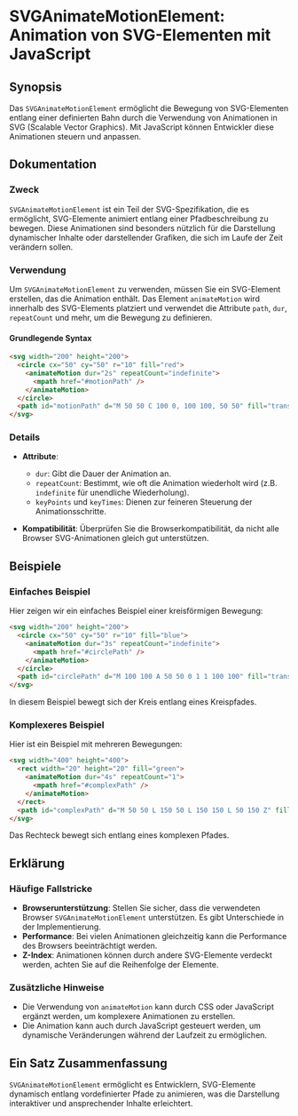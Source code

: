 <!--
Meta Description: # SVGAnimateMotionElement: Animation von SVG-Elementen mit JavaScript ## Synopsis Das `SVGAnimateMotionElement` ermöglicht die Bewegung von SVG-Elemen...
Meta Keywords: die, svg, der, animatemotion, animationen
-->

# SVGAnimateMotionElement: Animation von SVG-Elementen mit JavaScript

## Synopsis
Das `SVGAnimateMotionElement` ermöglicht die Bewegung von SVG-Elementen entlang einer definierten Bahn durch die Verwendung von Animationen in SVG (Scalable Vector Graphics). Mit JavaScript können Entwickler diese Animationen steuern und anpassen.

## Dokumentation
### Zweck
`SVGAnimateMotionElement` ist ein Teil der SVG-Spezifikation, die es ermöglicht, SVG-Elemente animiert entlang einer Pfadbeschreibung zu bewegen. Diese Animationen sind besonders nützlich für die Darstellung dynamischer Inhalte oder darstellender Grafiken, die sich im Laufe der Zeit verändern sollen.

### Verwendung
Um `SVGAnimateMotionElement` zu verwenden, müssen Sie ein SVG-Element erstellen, das die Animation enthält. Das Element `animateMotion` wird innerhalb des SVG-Elements platziert und verwendet die Attribute `path`, `dur`, `repeatCount` und mehr, um die Bewegung zu definieren.

#### Grundlegende Syntax
```html
<svg width="200" height="200">
  <circle cx="50" cy="50" r="10" fill="red">
    <animateMotion dur="2s" repeatCount="indefinite">
      <mpath href="#motionPath" />
    </animateMotion>
  </circle>
  <path id="motionPath" d="M 50 50 C 100 0, 100 100, 50 50" fill="transparent" />
</svg>
```

### Details
- **Attribute**:
  - `dur`: Gibt die Dauer der Animation an.
  - `repeatCount`: Bestimmt, wie oft die Animation wiederholt wird (z.B. `indefinite` für unendliche Wiederholung).
  - `keyPoints` und `keyTimes`: Dienen zur feineren Steuerung der Animationsschritte.

- **Kompatibilität**: Überprüfen Sie die Browserkompatibilität, da nicht alle Browser SVG-Animationen gleich gut unterstützen.

## Beispiele
### Einfaches Beispiel
Hier zeigen wir ein einfaches Beispiel einer kreisförmigen Bewegung:
```html
<svg width="200" height="200">
  <circle cx="50" cy="50" r="10" fill="blue">
    <animateMotion dur="3s" repeatCount="indefinite">
      <mpath href="#circlePath" />
    </animateMotion>
  </circle>
  <path id="circlePath" d="M 100 100 A 50 50 0 1 1 100 100" fill="transparent" />
</svg>
```
In diesem Beispiel bewegt sich der Kreis entlang eines Kreispfades.

### Komplexeres Beispiel
Hier ist ein Beispiel mit mehreren Bewegungen:
```html
<svg width="400" height="400">
  <rect width="20" height="20" fill="green">
    <animateMotion dur="4s" repeatCount="1">
      <mpath href="#complexPath" />
    </animateMotion>
  </rect>
  <path id="complexPath" d="M 50 50 L 150 50 L 150 150 L 50 150 Z" fill="transparent" />
</svg>
```
Das Rechteck bewegt sich entlang eines komplexen Pfades.

## Erklärung
### Häufige Fallstricke
- **Browserunterstützung**: Stellen Sie sicher, dass die verwendeten Browser `SVGAnimateMotionElement` unterstützen. Es gibt Unterschiede in der Implementierung.
- **Performance**: Bei vielen Animationen gleichzeitig kann die Performance des Browsers beeinträchtigt werden.
- **Z-Index**: Animationen können durch andere SVG-Elemente verdeckt werden, achten Sie auf die Reihenfolge der Elemente.

### Zusätzliche Hinweise
- Die Verwendung von `animateMotion` kann durch CSS oder JavaScript ergänzt werden, um komplexere Animationen zu erstellen.
- Die Animation kann auch durch JavaScript gesteuert werden, um dynamische Veränderungen während der Laufzeit zu ermöglichen.

## Ein Satz Zusammenfassung
`SVGAnimateMotionElement` ermöglicht es Entwicklern, SVG-Elemente dynamisch entlang vordefinierter Pfade zu animieren, was die Darstellung interaktiver und ansprechender Inhalte erleichtert.